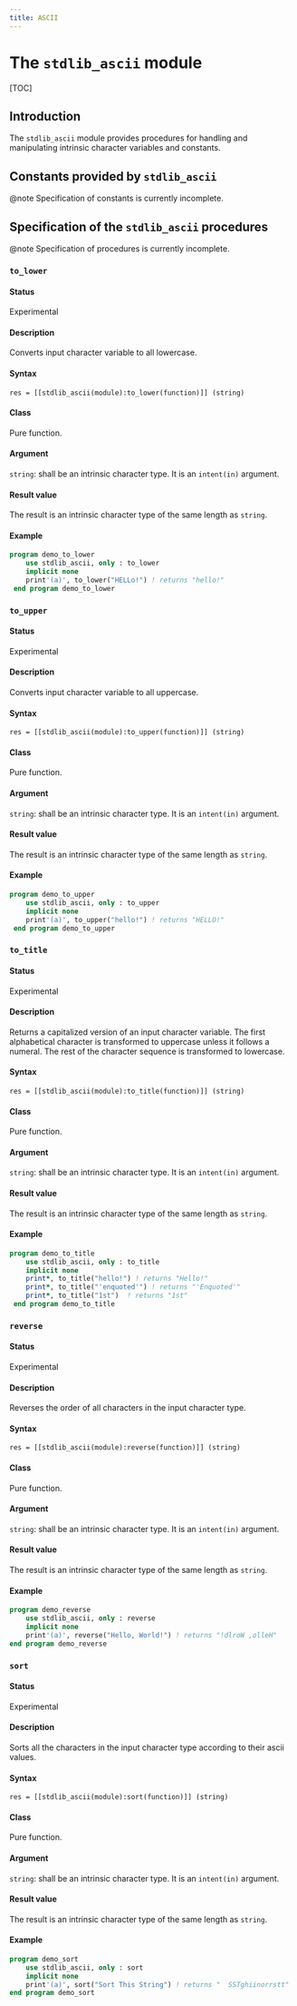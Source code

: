```yaml
---
title: ASCII
---
```


# The `stdlib_ascii` module

[TOC]

## Introduction

The `stdlib_ascii` module provides procedures for handling and manipulating
intrinsic character variables and constants.


## Constants provided by `stdlib_ascii`

@note Specification of constants is currently incomplete.


## Specification of the `stdlib_ascii` procedures

@note Specification of procedures is currently incomplete.


### `to_lower`

#### Status

Experimental

#### Description

Converts input character variable to all lowercase.

#### Syntax

`res = [[stdlib_ascii(module):to_lower(function)]] (string)`

#### Class

Pure function.

#### Argument

`string`: shall be an intrinsic character type. It is an `intent(in)` argument.

#### Result value

The result is an intrinsic character type of the same length as `string`.

#### Example

```fortran
program demo_to_lower
    use stdlib_ascii, only : to_lower
    implicit none
    print'(a)', to_lower("HELLo!") ! returns "hello!"
 end program demo_to_lower
``` 

### `to_upper`

#### Status

Experimental

#### Description

Converts input character variable to all uppercase.

#### Syntax

`res = [[stdlib_ascii(module):to_upper(function)]] (string)`

#### Class

Pure function.

#### Argument

`string`: shall be an intrinsic character type. It is an `intent(in)` argument.

#### Result value

The result is an intrinsic character type of the same length as `string`.

#### Example

```fortran
program demo_to_upper
    use stdlib_ascii, only : to_upper
    implicit none
    print'(a)', to_upper("hello!") ! returns "HELLO!"
 end program demo_to_upper
``` 

### `to_title`

#### Status

Experimental

#### Description

Returns a capitalized version of an input character variable.
The first alphabetical character is transformed to uppercase unless it follows a numeral.
The rest of the character sequence is transformed to lowercase.

#### Syntax

`res = [[stdlib_ascii(module):to_title(function)]] (string)`

#### Class

Pure function.

#### Argument

`string`: shall be an intrinsic character type. It is an `intent(in)` argument.

#### Result value

The result is an intrinsic character type of the same length as `string`.

#### Example

```fortran
program demo_to_title
    use stdlib_ascii, only : to_title
    implicit none
    print*, to_title("hello!") ! returns "Hello!"
    print*, to_title("'enquoted'") ! returns "'Enquoted'"
    print*, to_title("1st")  ! returns "1st"
 end program demo_to_title
``` 

### `reverse`

#### Status

Experimental

#### Description

Reverses the order of all characters in the input character type.

#### Syntax

`res = [[stdlib_ascii(module):reverse(function)]] (string)`

#### Class

Pure function.

#### Argument

`string`: shall be an intrinsic character type. It is an `intent(in)` argument.

#### Result value

The result is an intrinsic character type of the same length as `string`.

#### Example

```fortran
program demo_reverse
    use stdlib_ascii, only : reverse
    implicit none
    print'(a)', reverse("Hello, World!") ! returns "!dlroW ,olleH"
end program demo_reverse
```

### `sort`

#### Status

Experimental

#### Description

Sorts all the characters in the input character type according to their ascii values.

#### Syntax

`res = [[stdlib_ascii(module):sort(function)]] (string)`

#### Class

Pure function.

#### Argument

`string`: shall be an intrinsic character type. It is an `intent(in)` argument.

#### Result value

The result is an intrinsic character type of the same length as `string`.

#### Example

```fortran
program demo_sort
    use stdlib_ascii, only : sort
    implicit none
    print'(a)', sort("Sort This String") ! returns "  SSTghiinorrstt"
end program demo_sort
```